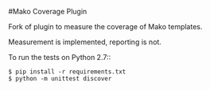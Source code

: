#Mako Coverage Plugin


Fork of plugin to measure the coverage of Mako templates.

Measurement is implemented, reporting is not.

To run the tests on Python 2.7::

    $ pip install -r requirements.txt
    $ python -m unittest discover
